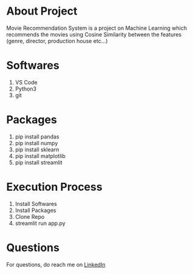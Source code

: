 # About Project
Movie Recommendation System is a project on Machine Learning which recommends the movies using Cosine Similarity between the features (genre, director, production house etc...)

# Softwares
1. VS Code
2. Python3
3. git

# Packages
1. pip install pandas
2. pip install numpy
3. pip install sklearn
4. pip install matplotlib
5. pip install streamlit

# Execution Process
1. Install Softwares
2. Install Packages
3. Clone Repo
4. streamlit run app.py

# Questions
For questions, do reach me on <a href="https://linkedin.com/in/MadhuPIoT">LinkedIn</a>